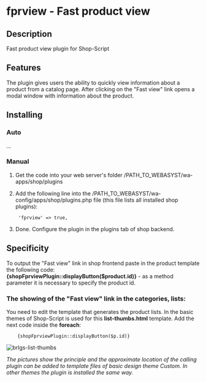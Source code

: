 # fprview - Fast product view

## Description
Fast product view plugin for Shop-Script

## Features
The plugin gives users the ability to quickly view information about a product from a catalog page. After clicking on the "Fast view" link opens a modal window with information about the product.

## Installing
### Auto
...

### Manual
1. Get the code into your web server's folder /PATH_TO_WEBASYST/wa-apps/shop/plugins

2. Add the following line into the /PATH_TO_WEBASYST/wa-config/apps/shop/plugins.php file (this file lists all installed shop plugins):

		'fprview' => true,

3. Done. Configure the plugin in the plugins tab of shop backend.

## Specificity
To output the "Fast view" link in shop frontend paste in the product template the following code:  
**{shopFprviewPlugin::displayButton($product.id)}** - as a method parameter it is necessary to specify the product id.

### The showing of the "Fast view" link in the categories, lists:
You need to edit the template that generates the product lists. In the basic themes of Shop-Script is used for this **list-thumbs.html** template. Add the next code inside the **foreach**:

		{shopFprviewPlugin::displayButton($p.id)}

![brlgs-list-thumbs](https://www.webasyst.com/wa-data/public/baza/products/img/21/1721/6874.970.png)

*The pictures show the principle and the approximate location of the calling plugin can be added to template files of basic design theme Custom. In other themes the plugin is installed the same way.*

